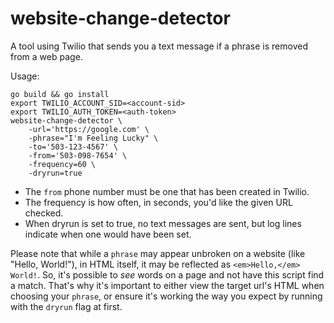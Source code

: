 # website-change-detector

A tool using Twilio that sends you a text message if a phrase is removed from a web page.

Usage:
```
go build && go install
export TWILIO_ACCOUNT_SID=<account-sid>
export TWILIO_AUTH_TOKEN=<auth-token>
website-change-detector \
    -url='https://google.com' \
    -phrase="I'm Feeling Lucky" \
    -to='503-123-4567' \
    -from='503-098-7654' \
    -frequency=60 \
    -dryrun=true
```

- The `from` phone number must be one that has been created in Twilio.
- The frequency is how often, in seconds, you'd like the given URL checked.
- When dryrun is set to true, no text messages are sent, but log lines indicate
when one would have been set.

Please note that while a `phrase` may appear unbroken on a website (like "Hello, World!"),
in HTML itself, it may be reflected as `<em>Hello,</em> World!`. So, it's possible to _see_
words on a page and not have this script find a match. That's why it's important to either
view the target url's HTML when choosing your `phrase`, or ensure it's working the way
you expect by running with the `dryrun` flag at first.
